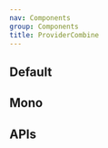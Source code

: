```yaml
---
nav: Components
group: Components
title: ProviderCombine
---
```


## Default

<code src="./demos/index.tsx" center></code>

## Mono

<code src="./demos/Mono.tsx" center></code>

## APIs

<API></API>

